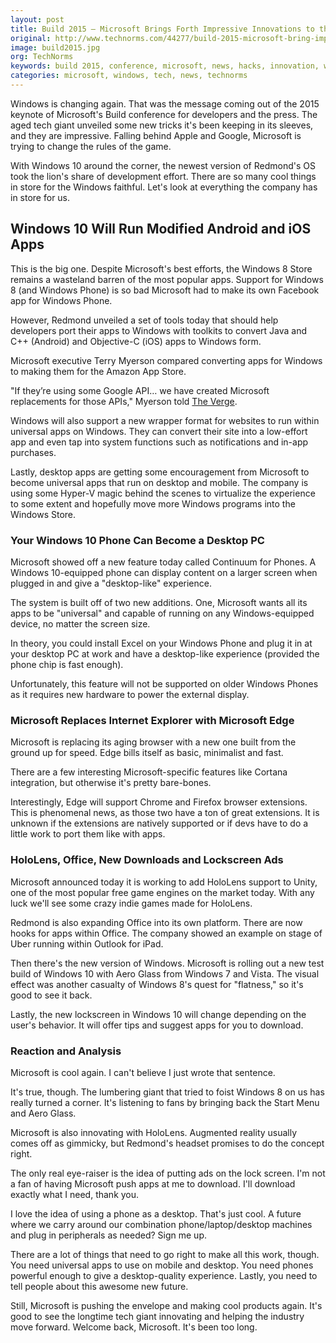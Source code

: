 ```yaml
---
layout: post
title: Build 2015 – Microsoft Brings Forth Impressive Innovations to the Windows Platform
original: http://www.technorms.com/44277/build-2015-microsoft-bring-impressive-innovation-to-windows
image: build2015.jpg
org: TechNorms
keywords: build 2015, conference, microsoft, news, hacks, innovation, windows, xbox
categories: microsoft, windows, tech, news, technorms
---
```


Windows is changing again. That was the message coming out of the 2015 keynote of Microsoft's Build conference for developers and the press. The aged tech giant unveiled some new tricks it's been keeping in its sleeves, and they are impressive. Falling behind Apple and Google, Microsoft is trying to change the rules of the game. 

<!--break-->

With Windows 10 around the corner, the newest version of Redmond's OS took the lion's share of development effort. There are so many cool things in store for the Windows faithful. Let's look at everything the company has in store for us. 

## Windows 10 Will Run Modified Android and iOS Apps

This is the big one. Despite Microsoft's best efforts, the Windows 8 Store remains a wasteland barren of the most popular apps. Support for Windows 8 (and Windows Phone) is so bad Microsoft had to make its own Facebook app for Windows Phone. 

However, Redmond unveiled a set of tools today that should help developers port their apps to Windows with toolkits to convert Java and C++ (Android) and Objective-C (iOS) apps to Windows form. 

Microsoft executive Terry Myerson compared converting apps for Windows to making them for the Amazon App Store. 

"If they’re using some Google API… we have created Microsoft replacements for those APIs," Myerson told [The Verge](http://www.theverge.com/2015/4/29/8511439/microsoft-windows-10-android-ios-apps-bridges/in/8280366). 

Windows will also support a new wrapper format for websites to run within universal apps on Windows. They can convert their site into a low-effort app and even tap into system functions such as notifications and in-app purchases. 

Lastly, desktop apps are getting some encouragement from Microsoft to become universal apps that run on desktop and mobile. The company is using some Hyper-V magic behind the scenes to virtualize the experience to some extent and hopefully move more Windows programs into the Windows Store. 

### Your Windows 10 Phone Can Become a Desktop PC

Microsoft showed off a new feature today called Continuum for Phones. A Windows 10-equipped phone can display content on a larger screen when plugged in and give a "desktop-like" experience. 

The system is built off of two new additions. One, Microsoft wants all its apps to be "universal" and capable of running on any Windows-equipped device, no matter the screen size. 

In theory, you could install Excel on your Windows Phone and plug it in at your desktop PC at work and have a desktop-like experience (provided the phone chip is fast enough). 

Unfortunately, this feature will not be supported on older Windows Phones as it requires new hardware to power the external display. 

### Microsoft Replaces Internet Explorer with Microsoft Edge

Microsoft is replacing its aging browser with a new one built from the ground up for speed. Edge bills itself as basic, minimalist and fast. 

There are a few interesting Microsoft-specific features like Cortana integration, but otherwise it's pretty bare-bones. 

Interestingly, Edge will support Chrome and Firefox browser extensions. This is phenomenal news, as those two have a ton of great extensions. It is unknown if the extensions are natively supported or if devs have to do a little work to port them like with apps. 

### HoloLens, Office, New Downloads and Lockscreen Ads

Microsoft announced today it is working to add HoloLens support to Unity, one of the most popular free game engines on the market today. With any luck we'll see some crazy indie games made for HoloLens. 

Redmond is also expanding Office into its own platform. There are now hooks for apps within Office. The company showed an example on stage of Uber running within Outlook for iPad. 

Then there's the new version of Windows. Microsoft is rolling out a new test build of Windows 10 with Aero Glass from Windows 7 and Vista. The visual effect was another casualty of Windows 8's quest for "flatness," so it's good to see it back. 

Lastly, the new lockscreen in Windows 10 will change depending on the user's behavior. It will offer tips and suggest apps for you to download. 

### Reaction and Analysis

Microsoft is cool again. I can't believe I just wrote that sentence. 

It's true, though. The lumbering giant that tried to foist Windows 8 on us has really turned a corner. It's listening to fans by bringing back the Start Menu and Aero Glass. 

Microsoft is also innovating with HoloLens. Augmented reality usually comes off as gimmicky, but Redmond's headset promises to do the concept right. 

The only real eye-raiser is the idea of putting ads on the lock screen. I'm not a fan of having Microsoft push apps at me to download. I'll download exactly what I need, thank you. 

I love the idea of using a phone as a desktop. That's just cool. A future where we carry around our combination phone/laptop/desktop machines and plug in peripherals as needed? Sign me up. 

There are a lot of things that need to go right to make all this work, though. You need universal apps to use on mobile and desktop. You need phones powerful enough to give a desktop-quality experience. Lastly, you need to tell people about this awesome new future. 

Still, Microsoft is pushing the envelope and making cool products again. It's good to see the longtime tech giant innovating and helping the industry move forward. Welcome back, Microsoft. It's been too long. 